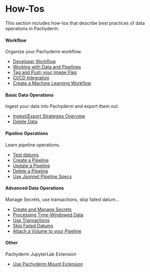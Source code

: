 # How-Tos

This section includes how-tos that describe best practices of
data operations in Pachyderm.


<div class="row">
  <div class="column-2">
    <div class="card-square mdl-card mdl-shadow--2dp">
      <div class="mdl-card__title mdl-card--expand">
        <h4 class="mdl-card__title-text">Workflow &nbsp;&nbsp;&nbsp;<i class="fa fa-rocket"></i></h4>
      </div>
      <div class="mdl-card__supporting-text">
        Organize your Pachyderm workflow.
      </div>
      <div class="mdl-card__actions mdl-card--border">
      <ul>
          <li><a href="developer-workflow/" class="md-typeset md-link">
          Developer Workflow</a>
          </li>
          <li><a href="developer-workflow/working-with-pipelines" class="md-typeset md-link">
          Working with Data and Pipelines</a>
          </li>
          <li><a href="developer-workflow/push-images-flag" class="md-typeset md-link">
          Tag and Push your Image Flag</a>
          </li>
          <li><a href="developer-workflow/ci-cd-integration" class="md-typeset md-link">
          CI/CD Integration
          </a>
          </li>
          <li><a href="developer-workflow/create-ml-workflow" class="md-typeset md-link">
          Create a Machine Learning Workflow
          </a>
          </li>
       </ul>
      </div>
    </div>
  </div>
  <div class="column-2">
    <div class="card-square mdl-card mdl-shadow--2dp">
      <div class="mdl-card__title mdl-card--expand">
        <h4 class="mdl-card__title-text">Basic Data Operations &nbsp;&nbsp;&nbsp;<i class="fa fa-cogs"></i></h4>
      </div>
      <div class="mdl-card__supporting-text">
        Ingest your data into Pachyderm and
        export them out.
      </div>
      <div class="mdl-card__actions mdl-card--border">
        <ul>
          <li><a href="basic-data-operations/" class="md-typeset md-link">
          Ingest/Export Strategies Overview
          </a>
          </li>
          <li><a href="basic-data-operations/removing_data_from_pachyderm" class="md-typeset md-link">
          Delete Data
          </a>
          </li>         
        </ul>
       </div>
     </div>
  </div>
</div>
<div class="row">
  <div class="column-2">
    <div class="card-square mdl-card mdl-shadow--2dp">
      <div class="mdl-card__title mdl-card--expand">
        <h4 class="mdl-card__title-text">Pipeline Operations &nbsp;&nbsp;&nbsp;<i class="fa fa-book"></i></h4>
      </div>
      <div class="mdl-card__supporting-text">
        Learn pipeline operations.
      </div>
      <div class="mdl-card__actions mdl-card--border">
        <ul>
           <li><a href="../concepts/pipeline-concepts/datum/glob-pattern/#test-your-datums" class="md-typeset md-link">
           Test datums
           </a></li>
           <li><a href="pipeline-operations/create-pipeline/" class="md-typeset md-link">
           Create a Pipeline
           </a></li>
           <li><a href="pipeline-operations/updating_pipelines/" class="md-typeset md-link">
           Update a Pipeline
           </a></li>
           <li><a href="pipeline-operations/delete-pipeline/" class="md-typeset md-link">
           Delete a Pipeline
           </a></li>
           <li><a href="pipeline-operations/jsonnet-pipeline-specs/" class="md-typeset md-link">
           Use Jsonnet Pipeline Specs
           </a></li>
        </ul>
      </div>
    </div>
  </div>
  <div class="column-2">
    <div class="card-square mdl-card mdl-shadow--2dp">
      <div class="mdl-card__title mdl-card--expand">
        <h4 class="mdl-card__title-text">Advanced Data Operations &nbsp;&nbsp;&nbsp;<i class="fa fa-flask"></i></h4>
      </div>
      <div class="mdl-card__supporting-text">
        Manage Secrets, use transactions, skip failed datum...
      </div>
      <div class="mdl-card__actions mdl-card--border">
        <ul>
          <li><a href="advanced-data-operations/secrets" class="md-typeset md-link">
           Create and Manage Secrets 
           </a>
           </li>
           <li><a href="advanced-data-operations/time_windows" class="md-typeset md-link">
           Processing Time-Windowed Data
           </a>
          </li>
          </li>
           <li><a href="advanced-data-operations/use-transactions-to-run-multiple-commands" class="md-typeset md-link">
           Use Transactions
           </a>
          </li>
           <li><a href="advanced-data-operations/err_cmd" class="md-typeset md-link">
           Skip Failed Datums
           </a>
          </li>
          <li><a href="advanced-data-operations/mount-volume" class="md-typeset md-link">
           Attach a Volume to your Pipeline
          </a>
          </li>
        </ul>
      </div>
    </div>
  </div>
</div>
<div class="row">
  <div class="column-2">
    <div class="card-square mdl-card mdl-shadow--2dp">
      <div class="mdl-card__title mdl-card--expand">
        <h4 class="mdl-card__title-text">Other<i class="fa fa-book"></i></h4>
      </div>
      <div class="mdl-card__supporting-text">
        Pachyderm JupyterLab Extension
      </div>
      <div class="mdl-card__actions mdl-card--border">
        <ul>
           <li><a href="jupyterlab-extension/" class="md-typeset md-link">
           Use Pachyderm Mount Extension
           </a></li>
        </ul>
      </div>
    </div>
  </div>
</div>
